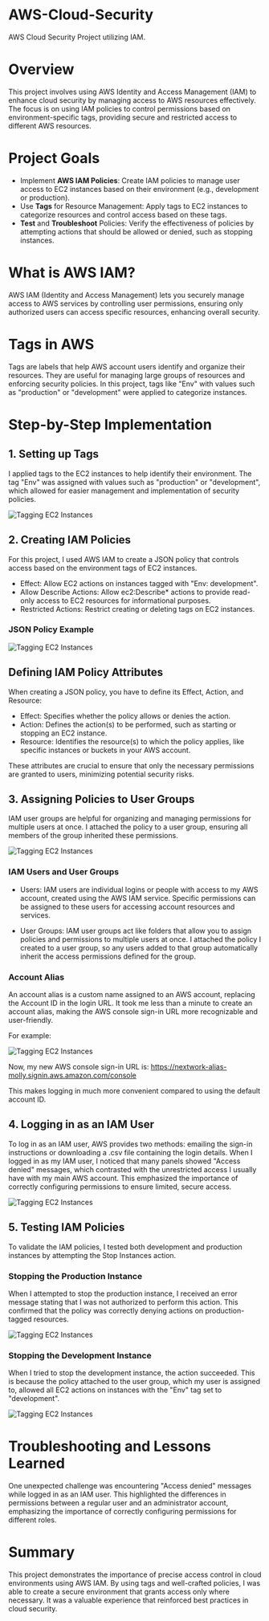 # AWS-Cloud-Security
AWS Cloud Security Project utilizing IAM.

# Overview
This project involves using AWS Identity and Access Management (IAM) to enhance cloud security by managing access to AWS resources effectively. The focus is on using IAM policies to control permissions based on environment-specific tags, providing secure and restricted access to different AWS resources.

# Project Goals
* Implement **AWS IAM Policies**: Create IAM policies to manage user access to EC2 instances based on their environment (e.g., development or production).
* Use **Tags** for Resource Management: Apply tags to EC2 instances to categorize resources and control access based on these tags.
* **Test** and **Troubleshoot** Policies: Verify the effectiveness of policies by attempting actions that should be allowed or denied, such as stopping instances.

# What is AWS IAM?
AWS IAM (Identity and Access Management) lets you securely manage access to AWS services by controlling user permissions, ensuring only authorized users can access specific resources, enhancing overall security.

# Tags in AWS
Tags are labels that help AWS account users identify and organize their resources. They are useful for managing large groups of resources and enforcing security policies. In this project, tags like "Env" with values such as "production" or "development" were applied to categorize instances.

# Step-by-Step Implementation
## 1. Setting up Tags
I applied tags to the EC2 instances to help identify their environment. The tag "Env" was assigned with values such as "production" or "development", which allowed for easier management and implementation of security policies.

![Tagging EC2 Instances](./images/tags.png)

## 2. Creating IAM Policies
For this project, I used AWS IAM to create a JSON policy that controls access based on the environment tags of EC2 instances.
* Effect: Allow EC2 actions on instances tagged with "Env: development".
* Allow Describe Actions: Allow ec2:Describe* actions to provide read-only access to EC2 resources for informational purposes.
* Restricted Actions: Restrict creating or deleting tags on EC2 instances.

### JSON Policy Example
![Tagging EC2 Instances](./images/jsonpolicy.png)

## Defining IAM Policy Attributes
When creating a JSON policy, you have to define its Effect, Action, and Resource:
* Effect: Specifies whether the policy allows or denies the action.
* Action: Defines the action(s) to be performed, such as starting or stopping an EC2 instance.
* Resource: Identifies the resource(s) to which the policy applies, like specific instances or buckets in your AWS account.

These attributes are crucial to ensure that only the necessary permissions are granted to users, minimizing potential security risks.

## 3. Assigning Policies to User Groups
IAM user groups are helpful for organizing and managing permissions for multiple users at once. I attached the policy to a user group, ensuring all members of the group inherited these permissions.

![Tagging EC2 Instances](./images/usergroup.png)

### IAM Users and User Groups
* Users: IAM users are individual logins or people with access to my AWS account, created using the AWS IAM service. Specific permissions can be assigned to these 
  users for accessing account resources and services.

* User Groups: IAM user groups act like folders that allow you to assign policies and permissions to multiple users at once. I attached the policy I created to a 
  user group, so any users added to that group automatically inherit the access permissions defined for the group.

### Account Alias
An account alias is a custom name assigned to an AWS account, replacing the Account ID in the login URL. It took me less than a minute to create an account alias, making the AWS console sign-in URL more recognizable and user-friendly.

For example:

![Tagging EC2 Instances](./images/alias.png)

Now, my new AWS console sign-in URL is:
https://nextwork-alias-molly.signin.aws.amazon.com/console

This makes logging in much more convenient compared to using the default account ID.

## 4. Logging in as an IAM User
To log in as an IAM user, AWS provides two methods: emailing the sign-in instructions or downloading a .csv file containing the login details. When I logged in as my IAM user, I noticed that many panels showed "Access denied" messages, which contrasted with the unrestricted access I usually have with my main AWS account. This emphasized the importance of correctly configuring permissions to ensure limited, secure access.

![Tagging EC2 Instances](./images/user.png)

## 5. Testing IAM Policies
To validate the IAM policies, I tested both development and production instances by attempting the Stop Instances action.

### Stopping the Production Instance
When I attempted to stop the production instance, I received an error message stating that I was not authorized to perform this action. This confirmed that the policy was correctly denying actions on production-tagged resources.

![Tagging EC2 Instances](./images/denied.png)

### Stopping the Development Instance
When I tried to stop the development instance, the action succeeded. This is because the policy attached to the user group, which my user is assigned to, allowed all EC2 actions on instances with the "Env" tag set to "development".

![Tagging EC2 Instances](./images/stopping.png)

# Troubleshooting and Lessons Learned
One unexpected challenge was encountering "Access denied" messages while logged in as an IAM user. This highlighted the differences in permissions between a regular user and an administrator account, emphasizing the importance of correctly configuring permissions for different roles.

# Summary
This project demonstrates the importance of precise access control in cloud environments using AWS IAM. By using tags and well-crafted policies, I was able to create a secure environment that grants access only where necessary. It was a valuable experience that reinforced best practices in cloud security.
